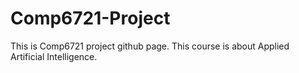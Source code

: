 # Comp6721-Project

This is Comp6721 project github page. This course is about Applied Artificial Intelligence.
